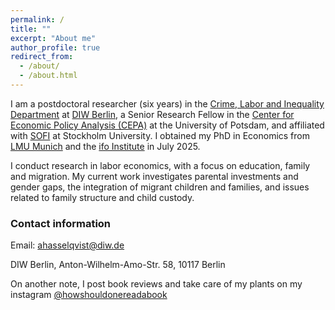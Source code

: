 ```yaml
---
permalink: /
title: ""
excerpt: "About me"
author_profile: true
redirect_from: 
  - /about/
  - /about.html
---
```


I am a postdoctoral researcher (six years) in the [Crime, Labor and Inequality Department](https://www.diw.de/en/diw_01.c.914985.en/crime__labor_and_inequality.html) at [DIW Berlin](https://www.diw.de/en), a Senior Research Fellow in the [Center for Economic Policy Analysis (CEPA)](https://www.uni-potsdam.de/de/cepa/about-cepa) at the University of Potsdam, and affiliated with [SOFI](https://www.su.se/swedish-institute-for-social-research/) at Stockholm University. I obtained my PhD in Economics from [LMU Munich](https://www.en.econ.uni-muenchen.de/index.html) and the [ifo Institute](https://www.ifo.de/en) in July 2025. 

I conduct research in labor economics, with a focus on education, family and migration. My current work investigates parental investments and gender gaps, the integration of migrant children and families, and issues related to family structure and child custody.



### Contact information

Email: ahasselqvist@diw.de

DIW Berlin, Anton-Wilhelm-Amo-Str. 58, 10117 Berlin




On another note, I post book reviews and take care of my plants on my instagram [@howshouldonereadabook](https://instagram.com/howshouldonereadabook?igshid=ZDdkNTZiNTM=) 


